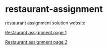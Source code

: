 # restaurant-assignment
 restaurant assignment solution website
 
 <a href="https://mirausbrn.github.io/restaurant-assignment/module2-solution/"> Restaurant assignment page 1 </a>
 
 <a href="https://mirausbrn.github.io/restaurant-assignment/module3-solution/"> Restaurant assignment page 2 </a> 
